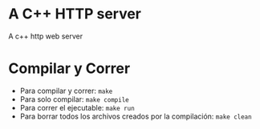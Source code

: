 # A C++ HTTP server
A c++ http web server

# Compilar y Correr
- Para compilar y correr: `make`
- Para solo compilar: `make compile`
- Para correr el ejecutable: `make run`
- Para borrar todos los archivos creados por la compilación: `make clean`
